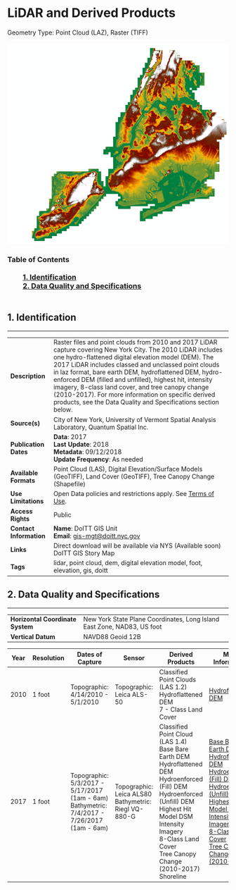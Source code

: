# LiDAR and Derived Products
Geometry Type: Point Cloud (LAZ), Raster (TIFF)<br><br>![image](https://github.com/CityOfNewYork/nyc-geo-metadata/blob/master/Images/DEM.PNG)

### Table of Contents<br><br>&nbsp;&nbsp;&nbsp;&nbsp;&nbsp;&nbsp;&nbsp;&nbsp;&nbsp;[**1. Identification**](#1-identification)<br>&nbsp;&nbsp;&nbsp;&nbsp;&nbsp;&nbsp;&nbsp;&nbsp;&nbsp;[**2. Data Quality and Specifications**](#2-data-quality-and-specifications)<br><br>
## 1. Identification
---------------------------------------------
|     |     |
| --- | --- |
**Description** |Raster files and point clouds from 2010 and 2017 LiDAR capture covering New York City. The 2010 LiDAR includes one hydro-flattened digital elevation model (DEM). The 2017 LiDAR includes classed and unclassed point clouds in laz format, bare earth DEM, hydroflattened DEM, hydro-enforced DEM (filled and unfilled), highest hit, intensity imagery, 8-class land cover, and tree canopy change (2010-2017). For more information on specific derived products, see the Data Quality and Specifications section below. 
**Source(s)** |City of New York, University of Vermont Spatial Analysis Laboratory, Quantum Spatial Inc. 
**Publication Dates** |**Data**: 2017<br>**Last Update**: 2018<br>**Metadata**: 09/12/2018<br>**Update Frequency**: As needed
**Available Formats** |Point Cloud (LAS), Digital Elevation/Surface Models (GeoTIFF), Land Cover (GeoTIFF), Tree Canopy Change (Shapefile)
**Use Limitations** |Open Data policies and restrictions apply. See [Terms of Use](http://www.nyc.gov/html/data/terms.html). 
**Access Rights** |Public
**Contact Information** |**Name**: DoITT GIS Unit<br>**Email**: gis-mgt@doitt.nyc.gov
**Links** |Direct download will be available via NYS (Available soon)<br>DoITT GIS Story Map
**Tags** |lidar, point cloud, dem, digital elevation model, foot, elevation, gis, doitt
## 2. Data Quality and Specifications
---------------------------------------------
|     |     |
| --- | --- |
**Horizontal Coordinate System** |New York State Plane Coordinates, Long Island East Zone, NAD83, US foot
**Vertical Datum** |NAVD88 Geoid 12B

| Year | Resolution | Dates of Capture | Sensor | Derived Products | More Information | 
|-- | --| -- | --| -- | -- |
|2010|1 foot|Topographic: 4/14/2010 - 5/1/2010|Topographic: Leica ALS-50|Classified Point Clouds (LAS 1.2)<br>Hydroflattened DEM <br> 7 - Class Land Cover|[Hydroflattened DEM](https://github.com/CityOfNewYork/nyc-geo-metadata/blob/master/Metadata/Metadata_2010_DEM.md)
|2017|1 foot|Topographic: 5/3/2017 - 5/17/2017 (1am - 6am) <br> Bathymetric: 7/4/2017 - 7/26/2017 (1am - 6am)|Topographic: Leica ALS80 <br> Bathymetric: Riegl VQ-880-G|Classified Point Cloud (LAS 1.4)<br>Base Bare Earth DEM<br> Hydroflattened DEM<br> Hydroenforced (Fill) DEM<br>Hydroenforced (Unfill) DEM<br>Highest Hit Model DSM<br>Intensity Imagery<br>8-Class Land Cover<br>Tree Canopy Change (2010-2017)<br>Shoreline|[Base Bare Earth DEM](https://github.com/CityOfNewYork/nyc-geo-metadata/blob/master/Metadata/Metadata_BareEarthDigitalElevationModel.md)<br> [Hydroflattened DEM](https://github.com/CityOfNewYork/nyc-geo-metadata/blob/master/Metadata/Metadata_HydroflattenedDigitalElevationModel.md)<br> [Hydroenforced (Fill) DEM](https://github.com/CityOfNewYork/nyc-geo-metadata/blob/master/Metadata/Metadata_HydroEnforcedElevationModelFilled.md)<br>[Hydroenforced (Unfill) DEM](https://github.com/CityOfNewYork/nyc-geo-metadata/blob/master/Metadata/Metadata_HydroEnforcedElevationModelUnfilled.md)<br>[Highest Hit Model DSM](https://github.com/CityOfNewYork/nyc-geo-metadata/blob/master/Metadata/Metadata_HighestHitDigitalSurfaceModel.md)<br>[Intensity Imagery](https://github.com/CityOfNewYork/nyc-geo-metadata/blob/master/Metadata/Metadata_IntensityImagery.md)<br>[8-Class Land Cover](https://github.com/CityOfNewYork/nyc-geo-metadata/blob/master/Metadata/Metadata_LandCover.md)<br>[Tree Canopy Change (2010-2017)](https://github.com/CityOfNewYork/nyc-geo-metadata/blob/master/Metadata/Metadata_TreeCanopyChange.md)
